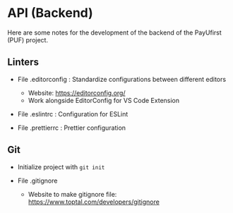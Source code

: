 # API (Backend)

Here are some notes for the development of the backend of the PayUfirst (PUF) project.

## Linters

- File .editorconfig : Standardize configurations between different editors

  - Website: <https://editorconfig.org/>
  - Work alongside EditorConfig for VS Code Extension

- File .eslintrc : Configuration for ESLint

- File .prettierrc : Prettier configuration

## Git

- Initialize project with `git init`

- File .gitignore
  - Website to make gitignore file: <https://www.toptal.com/developers/gitignore>
